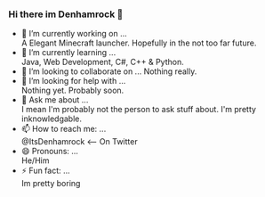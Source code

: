 ### Hi there im Denhamrock 👋

- 🔭 I’m currently working on ...\
A Elegant Minecraft launcher. Hopefully in the not too far future.
- 🌱 I’m currently learning ...\
Java, Web Development, C#, C++ & Python.
- 👯 I’m looking to collaborate on ...
Nothing really.
- 🤔 I’m looking for help with ...\
Nothing yet. Probably soon.
- 💬 Ask me about ...\
I mean I'm probably not the person to ask stuff about. I'm pretty inknowledgable.
- 📫 How to reach me: ...\
@ItsDenhamrock <-- On Twitter
- 😄 Pronouns: ...\
He/Him
- ⚡ Fun fact: ...\
Im pretty boring
